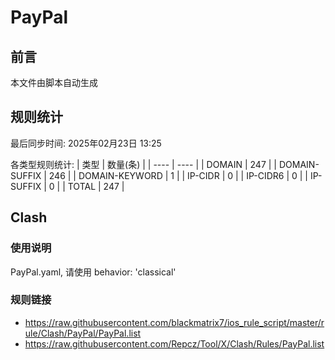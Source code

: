 # PayPal

## 前言
本文件由脚本自动生成

## 规则统计
最后同步时间: 2025年02月23日 13:25

各类型规则统计:
| 类型 | 数量(条)  | 
| ---- | ----  |
| DOMAIN | 247 | 
| DOMAIN-SUFFIX | 246 | 
| DOMAIN-KEYWORD | 1 | 
| IP-CIDR | 0 | 
| IP-CIDR6 | 0 | 
| IP-SUFFIX | 0 | 
| TOTAL | 247 | 
## Clash 
### 使用说明 
PayPal.yaml, 请使用 behavior: 'classical' 
### 规则链接 
- https://raw.githubusercontent.com/blackmatrix7/ios_rule_script/master/rule/Clash/PayPal/PayPal.list 
- https://raw.githubusercontent.com/Repcz/Tool/X/Clash/Rules/PayPal.list 
